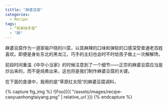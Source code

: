 ```yaml
---
tittle: "麻婆豆腐"
categories:
  - Recipe
tags:
  - “简单快手菜”
  - "辣"
---
```


麻婆豆腐作为一道家喻户晓的川菜，以其麻辣的口味和弹软的口感深受普通老百姓喜欢。即便是身处东北的黑龙江，巧手的主妇也会时不时给孩子做上一次解解馋。

前段时间重温《中华小当家》的时候注意到了一个细节——正宗的麻婆豆腐应当是炒出来的，而不是炖煮出来，这也将是我们制作麻婆豆腐的关键。

在下面的食谱中，我用的是“草原红太阳”的麻婆豆腐调料，

{% capture fig_img %}
![Foo]({{ "/assets/images/recipe-caoyuanhongtaiyang.png" | relative_url }})
{% endcapture %}